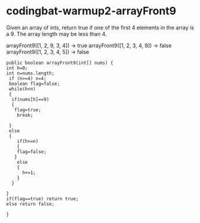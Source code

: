 # codingbat-warmup2-arrayFront9
Given an array of ints, return true if one of the first 4 elements in the array is a 9. The array length may be less than 4.


arrayFront9([1, 2, 9, 3, 4]) → true
arrayFront9([1, 2, 3, 4, 9]) → false
arrayFront9([1, 2, 3, 4, 5]) → false
    
    public boolean arrayFront9(int[] nums) {
    int h=0;
    int n=nums.length;
     if (n>=4) n=4;
     boolean flag=false;
     while(h<n)
     {
      if(nums[h]==9)
      {
       flag=true;
        break;
    
     }
     else
     { 
        if(h>=n) 
        {
        flag=false;
       }
        else
        {
          h+=1;
        }
      }
    
    }
    if(flag==true) return true;
    else return false;

    }
